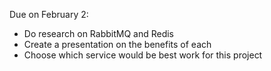 Due on February 2:
- Do research on RabbitMQ and Redis
- Create a presentation on the benefits of each
- Choose which service would be best work for this project